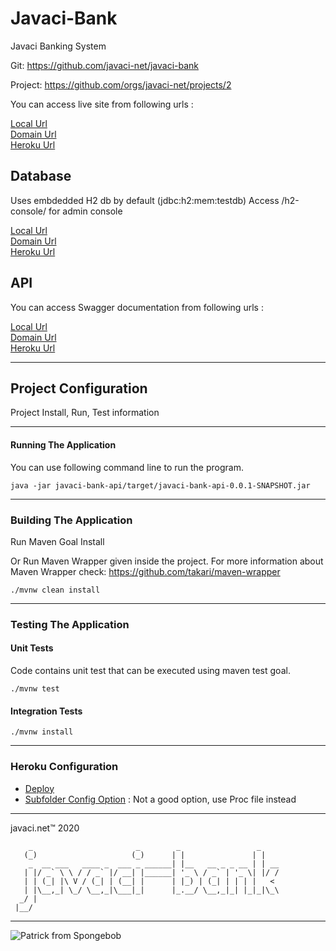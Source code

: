 # Javaci-Bank

Javaci Banking System

Git: <https://github.com/javaci-net/javaci-bank>

Project: <https://github.com/orgs/javaci-net/projects/2>

You can access live site from following urls :

[Local Url](http://localhost:8080/api.html# "Local")  
[Domain Url](http://www.javacibank.com/api.html# "Javacibank.com")  
[Heroku Url](https://javaci-bank.herokuapp.com/api.html# "Herokuapp")  

## Database

Uses embdedded H2 db by default (jdbc:h2:mem:testdb)
Access /h2-console/ for admin console

[Local Url](http://localhost:8080/h2-console/ "Local")  
[Domain Url](http://www.javacibank.com/h2-console/ "Javacibank.com")  
[Heroku Url](https://javaci-bank.herokuapp.com/h2-console/ "Herokuapp")  

## API

You can access Swagger documentation from following urls :

[Local Url](http://localhost:8080/api.html# "Local")  
[Domain Url](http://www.javacibank.com/api.html# "Javacibank.com")  
[Heroku Url](https://javaci-bank.herokuapp.com/api.html# "Herokuapp")  


------------------------------------------------------------

## Project Configuration

Project Install, Run, Test information

------------------------------------------------------------

#### Running The Application

You can use following command line to run the program. 

    java -jar javaci-bank-api/target/javaci-bank-api-0.0.1-SNAPSHOT.jar

------------------------------------------------------------
   
### Building The Application

Run Maven Goal Install

Or Run Maven Wrapper given inside the project. For more information about Maven Wrapper check: https://github.com/takari/maven-wrapper

    ./mvnw clean install

------------------------------------------------------------

### Testing The Application

#### Unit Tests

Code contains unit test that can be executed using maven test goal.

    ./mvnw test

#### Integration Tests

    ./mvnw install


------------------------------------------------------------

### Heroku Configuration

*   [Deploy](https://devcenter.heroku.com/articles/deploying-java-applications-with-the-heroku-maven-plugin "Heroku Deploy")  
*   [Subfolder Config Option](https://devcenter.heroku.com/articles/deploying-java-applications-with-the-heroku-maven-plugin "Heroku Subfolder Config Option")  : Not a good option, use Proc file instead


------------------------------------------------------------

javaci.net&trade; 2020

        _                       _        _                 _    
       (_)                     (_)      | |               | |   
        _  __ ___   ____ _  ___ _ ______| |__   __ _ _ __ | | __
       | |/ _` \ \ / / _` |/ __| |______| '_ \ / _` | '_ \| |/ /
       | | (_| |\ V / (_| | (__| |      | |_) | (_| | | | |   < 
       | |\__,_| \_/ \__,_|\___|_|      |_.__/ \__,_|_| |_|_|\_\
      _/ |                                                      
     |__/                                                       
 
 ------------------------------------------------------------
 
![Patrick from Spongebob](https://images-na.ssl-images-amazon.com/images/I/41XyE6W5ofL._AC_SX355_.jpg)


 
                                                                                                   
                                                                                                   



